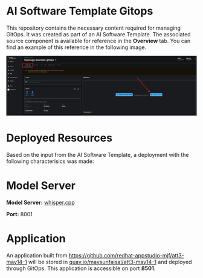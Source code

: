 # AI Software Template Gitops

This repository contains the necessary content required for managing GitOps. It was created as part of an AI Software Template. The associated source component is available for reference in the **Overview** tab. You can find an example of this reference in the following image.

![Overview Tab](./images/overview-dependency.png)

# Deployed Resources
Based on the input from the AI Software Template, a deployment with the following characterisics was made:

# Model Server
**Model Server:** [whisper.cpp]( https://github.com/containers/ai-lab-recipes/tree/main/model_servers/whispercpp)

**Port:** 8001

# Application
An application built from https://github.com/redhat-appstudio-mjf/att3-may14-1 will be stored in [quay.io/maysunfaisal/att3-may14-1](https://quay.io/maysunfaisal/att3-may14-1) and deployed through GitOps. This application is accessible on port **8501**.